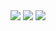 <img src="https://img.shields.io/badge/Python-3DDC84?style=flat-square&logo=Android&logoColor=white"/>
<img src="https://img.shields.io/badge/Oracle-3DDC84?style=flat-square&logo=Android&logoColor=white"/>
<img src="https://img.shields.io/badge/Colab-3DDC84?style=flat-square&logo=Android&logoColor=white"/>
